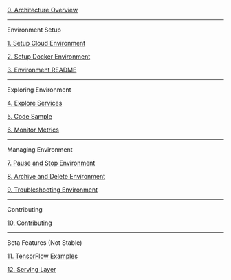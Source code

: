 [0. Architecture Overview](https://github.com/fluxcapacitor/pipeline/wiki/Architecture-Overview)

***
Environment Setup

[1. Setup Cloud Environment](https://github.com/fluxcapacitor/pipeline/wiki/Setup-Cloud-Environment)

[2. Setup Docker Environment](https://github.com/fluxcapacitor/pipeline/wiki/Setup-Docker-Environment)

[3. Environment README](https://github.com/fluxcapacitor/pipeline/wiki/Environment-README)

*** 
Exploring Environment

[4. Explore Services](https://github.com/fluxcapacitor/pipeline/wiki/Explore-Services)

[5. Code Sample](https://github.com/fluxcapacitor/pipeline/wiki/Code-Sample)

[6. Monitor Metrics](https://github.com/fluxcapacitor/pipeline/wiki/Monitor-Metrics)

***
Managing Environment

[7. Pause and Stop Environment](https://github.com/fluxcapacitor/pipeline/wiki/Pause-and-Stop-Environment)

[8. Archive and Delete Environment](https://github.com/fluxcapacitor/pipeline/wiki/Archive-and-Delete-Environment)

[9. Troubleshooting Environment](https://github.com/fluxcapacitor/pipeline/wiki/Troubleshooting-Environment)

***
Contributing

[10. Contributing](https://github.com/fluxcapacitor/pipeline/wiki/Contributing)

***
Beta Features (Not Stable)

[11. TensorFlow Examples](https://github.com/fluxcapacitor/pipeline/wiki/TensorFlow)

[12. Serving Layer](https://github.com/fluxcapacitor/pipeline/wiki/Serving-Layer)
